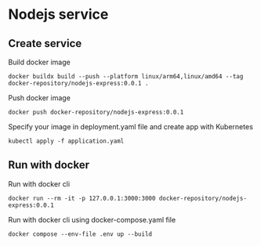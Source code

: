 # Nodejs service


## Create service


Build docker image
```
docker buildx build --push --platform linux/arm64,linux/amd64 --tag docker-repository/nodejs-express:0.0.1 .
```


Push docker image
```
docker push docker-repository/nodejs-express:0.0.1
```


Specify your image in deployment.yaml file and create app with Kubernetes
```
kubectl apply -f application.yaml 
```


## Run with docker


Run with docker cli
```
docker run --rm -it -p 127.0.0.1:3000:3000 docker-repository/nodejs-express:0.0.1
```


Run with docker cli using docker-compose.yaml file
```
docker compose --env-file .env up --build
```